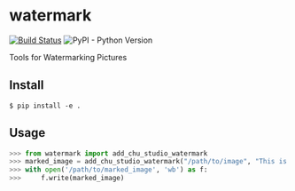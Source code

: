 # watermark

[![Build Status](https://travis-ci.org/xiachufang/watermark.svg?branch=master)](https://travis-ci.org/xiachufang/watermark) ![PyPI - Python Version](https://img.shields.io/pypi/pyversions/python2.svg?style=social)

Tools for Watermarking Pictures


## Install

```
$ pip install -e .
```

## Usage

```python
>>> from watermark import add_chu_studio_watermark
>>> marked_image = add_chu_studio_watermark("/path/to/image", "This is a watermark")
>>> with open('/path/to/marked_image', 'wb') as f:
>>>     f.write(marked_image)
```
